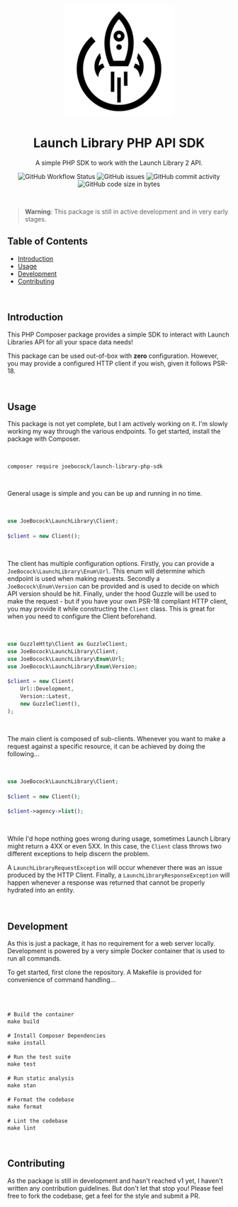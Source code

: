 <div align="center">
    <img src="logo.svg" alt="rocket" width="250" height="auto" />
    <h1>Launch Library PHP API SDK</h1>
    <p>A simple PHP SDK to work with the Launch Library 2 API.</p>
</div>

<div align="center">
    <p>
        <img alt="GitHub Workflow Status" src="https://img.shields.io/github/actions/workflow/status/joebocock/launch-library-php-sdk/Tests.yml?style=flat-square">
        <img alt="GitHub issues" src="https://img.shields.io/github/issues/joebocock/launch-library-php-sdk?style=flat-square">
        <img alt="GitHub commit activity" src="https://img.shields.io/github/commit-activity/m/joebocock/launch-library-php-sdk?style=flat-square">
        <img alt="GitHub code size in bytes" src="https://img.shields.io/github/languages/code-size/joebocock/launch-library-php-sdk?style=flat-square">
    </p>
</div>

<br />

> **Warning**: This package is still in active development and in very early stages.

## Table of Contents

- [Introduction](#introduction)
- [Usage](#usage)
- [Development](#development)
- [Contributing](#contributing)

<br />

## Introduction

This PHP Composer package provides a simple SDK to interact with Launch Libraries API for all your space data needs!

This package can be used out-of-box with **zero** configuration. However, you may provide a configured HTTP client if you wish, given it follows PSR-18.

<br />

## Usage

This package is not yet complete, but I am actively working on it. I'm slowly working my way through the various endpoints. To get started, install the package with Composer.

<br />

```shell
composer require joebocock/launch-library-php-sdk
```

<br />

General usage is simple and you can be up and running in no time.

<br />

```php
use JoeBocock\LaunchLibrary\Client;

$client = new Client();
```

<br />

The client has multiple configuration options. Firstly, you can provide a `JoeBocock\LaunchLibrary\Enum\Url`. This enum will determine which endpoint is used when making requests. Secondly a `JoeBocock\Enum\Version` can be provided and is used to decide on which API version should be hit. Finally, under the hood Guzzle will be used to make the request - but if you have your own PSR-18 compliant HTTP client, you may provide it while constructing the `Client` class. This is great for when you need to configure the Client beforehand.

<br />

```php
use GuzzleHttp\Client as GuzzleClient;
use JoeBocock\LaunchLibrary\Client;
use JoeBocock\LaunchLibrary\Enum\Url;
use JoeBocock\LaunchLibrary\Enum\Version;

$client = new Client(
    Url::Development,
    Version::Latest,
    new GuzzleClient(),
);
```

<br />

The main client is composed of sub-clients. Whenever you want to make a request against a specific resource, it can be achieved by doing the following...

<br />

```php
use JoeBocock\LaunchLibrary\Client;

$client = new Client();

$client->agency->list();
```

<br />

While I'd hope nothing goes wrong during usage, sometimes Launch Library might return a 4XX or even 5XX. In this case, the `Client` class throws two different exceptions to help discern the problem.

A `LaunchLibraryRequestException` will occur whenever there was an issue produced by the HTTP Client. Finally, a `LaunchLibraryResponseException` will happen whenever a response was returned that cannot be properly hydrated into an entity.

<br />

## Development

As this is just a package, it has no requirement for a web server locally. Development is powered by a very simple Docker container that is used to run all commands.

To get started, first clone the repository. A Makefile is provided for convenience of command handling...

<br />

```make

# Build the container
make build

# Install Composer Dependencies
make install

# Run the test suite
make test

# Run static analysis
make stan

# Format the codebase
make format

# Lint the codebase
make lint

```

<br />

## Contributing

As the package is still in development and hasn't reached v1 yet, I haven't written any contribution guidelines. But don't let that stop you! Please feel free to fork the codebase, get a feel for the style and submit a PR.
